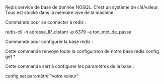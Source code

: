 Redis service de base de donnée NOSQL. C'est un système de clé/valeur. Tous est stocké dans la mémoire vive de la machine.

Commande pour se connecter à redis : 

redis-cli -h adresse_IP_distant -p 6379 -a ton_mot_de_passe

Commande pour configurer la base redis :

Cette commande renvoye toute la configuraton de notre base redis 
config get *

Cette commande sert à configurer les paramètres de la base :

config set paramètre "votre valeur"
